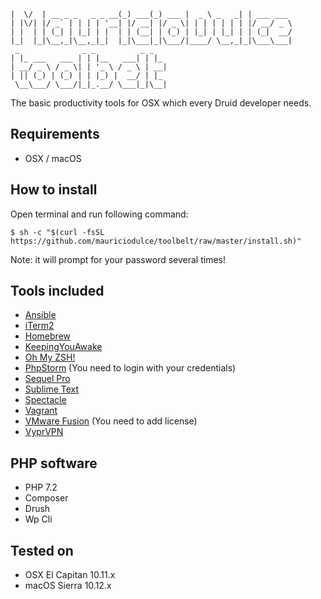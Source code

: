 ```
|  \/  | __ _ _   _ _ __(_) ___(_) ___ |  _ \ _   _| | ___ ___
| |\/| |/ _` | | | | '__| |/ __| |/ _ \| | | | | | | |/ __/ _ \
| |  | | (_| | |_| | |  | | (__| | (_) | |_| | |_| | | (_|  __/
|_|  |_|\__,_|\__,_|_|  |_|\___|_|\___/|____/ \__,_|_|\___\___| 
 _              _ _          _ _
| |_ ___   ___ | | |__   ___| | |_
| __/ _ \ / _ \| | '_ \ / _ \ | __|
| || (_) | (_) | | |_) |  __/ | |_
 \__\___/ \___/|_|_.__/ \___|_|\__|
```


The basic productivity tools for OSX which every Druid developer needs.

## Requirements

- OSX / macOS

## How to install

Open terminal and run following command:

```
$ sh -c "$(curl -fsSL https://github.com/mauriciodulce/toolbelt/raw/master/install.sh)"
```
Note: it will prompt for your password several times!

## Tools included

- [Ansible](https://www.ansible.com/)
- [iTerm2](https://www.iterm2.com/)
- [Homebrew](http://brew.sh/)
- [KeepingYouAwake](https://github.com/newmarcel/KeepingYouAwake)
- [Oh My ZSH!](http://ohmyz.sh/)
- [PhpStorm](https://www.jetbrains.com/phpstorm/) (You need to login with your credentials)
- [Sequel Pro](http://www.sequelpro.com/)
- [Sublime Text](https://www.sublimetext.com/)
- [Spectacle](https://www.spectacleapp.com/)
- [Vagrant](https://www.vagrantup.com/)
- [VMware Fusion](https://www.vmware.com/products/fusion) (You need to add license)
- [VyprVPN](https://www.goldenfrog.com/vyprvpn)

## PHP software

- PHP 7.2
- Composer
- Drush
- Wp Cli

## Tested on

- OSX El Capitan 10.11.x
- macOS Sierra 10.12.x
